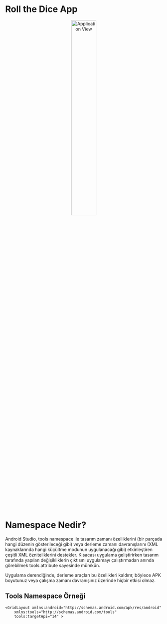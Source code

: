 # Roll the Dice App

<p align="center"  width="75%">
  <img width="40%" src="https://github.com/muberracelik/patika_fmss_kotlin/tree/main/Week1HomeWork/res/app.gif" alt="Application View"/>
</p>

# Namespace Nedir?

Android Studio, tools namespace ile tasarım zamanı özelliklerini (bir parçada hangi düzenin gösterileceği gibi) veya derleme zamanı davranışlarını (XML kaynaklarında hangi küçültme modunun uygulanacağı gibi) etkinleştiren çeşitli XML özniteliklerini destekler. Kısacası uygulama geliştirirken tasarım tarafında yapılan değişikliklerin çıktısını uygulamayı çalıştırmadan anında görebilmek tools attribute sayesinde mümkün.

Uygulama derendiğinde, derleme araçları bu özellikleri kaldırır, böylece APK boyutunuz veya çalışma zamanı davranışınız üzerinde hiçbir etkisi olmaz.

## Tools Namespace Örneği

```
<GridLayout xmlns:android="http://schemas.android.com/apk/res/android"
    xmlns:tools="http://schemas.android.com/tools"
    tools:targetApi="14" >
```
